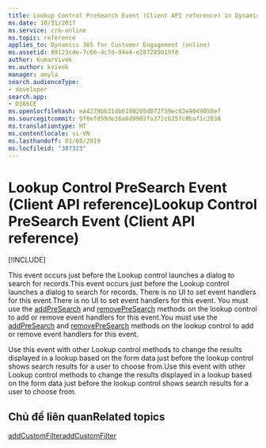 ```yaml
---
title: Lookup Control PreSearch Event (Client API reference) in Dynamics 365 for Customer Engagement| MicrosoftDocs
ms.date: 10/31/2017
ms.service: crm-online
ms.topic: reference
applies_to: Dynamics 365 for Customer Engagement (online)
ms.assetid: 89123cde-7c66-4c7d-94e4-e287285019f8
author: KumarVivek
ms.author: kvivek
manager: amyla
search.audienceType:
- developer
search.app:
- D365CE
ms.openlocfilehash: ea4279bb31db6100205d072f59ec63e9049058ef
ms.sourcegitcommit: 9f0efd59de16a6d9902fa372cb25fc0baf1c2838
ms.translationtype: HT
ms.contentlocale: vi-VN
ms.lasthandoff: 01/08/2019
ms.locfileid: "387323"
---
```

# <a name="lookup-control-presearch-event-client-api-reference"></a><span data-ttu-id="03229-102">Lookup Control PreSearch Event (Client API reference)</span><span class="sxs-lookup"><span data-stu-id="03229-102">Lookup Control PreSearch Event (Client API reference)</span></span>

[!INCLUDE[](../../../../includes/cc_applies_to_update_9_0_0.md)]

<span data-ttu-id="03229-103">This event occurs just before the Lookup control launches a dialog to search for records.</span><span class="sxs-lookup"><span data-stu-id="03229-103">This event occurs just before the Lookup control launches a dialog to search for records.</span></span> <span data-ttu-id="03229-104">There is no UI to set event handlers for this event.</span><span class="sxs-lookup"><span data-stu-id="03229-104">There is no UI to set event handlers for this event.</span></span> <span data-ttu-id="03229-105">You must use the [addPreSearch](../controls/addpresearch.md) and [removePreSearch](../controls/removepresearch.md) methods on the lookup control to add or remove event handlers for this event.</span><span class="sxs-lookup"><span data-stu-id="03229-105">You must use the [addPreSearch](../controls/addpresearch.md) and [removePreSearch](../controls/removepresearch.md) methods on the lookup control to add or remove event handlers for this event.</span></span>

<span data-ttu-id="03229-106">Use this event with other Lookup control methods to change the results displayed in a lookup based on the form data just before the lookup control shows search results for a user to choose from.</span><span class="sxs-lookup"><span data-stu-id="03229-106">Use this event with other Lookup control methods to change the results displayed in a lookup based on the form data just before the lookup control shows search results for a user to choose from.</span></span> 

## <a name="related-topics"></a><span data-ttu-id="03229-107">Chủ đề liên quan</span><span class="sxs-lookup"><span data-stu-id="03229-107">Related topics</span></span>

[<span data-ttu-id="03229-108">addCustomFilter</span><span class="sxs-lookup"><span data-stu-id="03229-108">addCustomFilter</span></span>](../controls/addCustomFilter.md)



